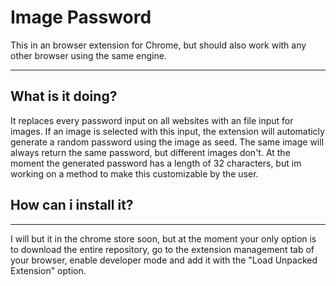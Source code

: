 # Image Password

This in an browser extension for Chrome, but should also work with any other browser using the same engine.

---

## What is it doing?

It replaces every password input on all websites with an file input for images. If an image is selected with this input, the extension will automaticly generate a random password using the image as seed. The same image will always return the same password, but different images don't. At the moment the generated password has a length of 32 characters, but im working on a method to make this customizable by the user.

## How can i install it?

---

I will but it in the chrome store soon, but at the moment your only option is to download the entire repository, go to the extension management tab of your browser, enable developer mode and add it with the "Load Unpacked Extension" option.
